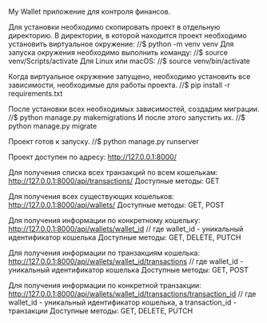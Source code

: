 My Wallet приложение для контроля финансов.

Для установки необходимо скопировать проект в отдельную директорию.
В директории, в которой находится проект необходимо установить виртуальное окружение:
//$ python -m venv venv
Для запуска окружения необходимо выполнить команду:
//$ source venv/Scripts/activate
Для Linux или macOS:
//$ source venv/bin/activate

Когда виртуальное окружение запущено, необходимо установить все зависимости, необходимые для работы проекта.
//$ pip install -r requirements.txt

После установки всех необходимых зависимостей, создадим миграции.
//$ python manage.py makemigrations
И после этого запустить их.
//$ python manage.py migrate

Проект готов к запуску.
//$ python manage.py runserver

Проект доступен по адресу:
http://127.0.0.1:8000/

Для получения списка всех транзакций по всем кошелькам:
http://127.0.0.1:8000/api/transactions/
Доступные методы: GET

Для получения всех существующих кошельков:
http://127.0.0.1:8000/api/wallets/
Доступные методы: GET, POST

Для получения информации по конкретному кошельку:
http://127.0.0.1:8000/api/wallets/wallet_id // где wallet_id - уникальный идентификатор кошелька
Доступные методы: GET, DELETE, PUTCH

Для получения информации по транзакциям кошелька: 
http://127.0.0.1:8000/api/wallets/wallet_id/transactions // где wallet_id - уникальный идентификатор кошелька
Доступные методы: GET, POST

Для получения информации по конкретной транзакции: 
http://127.0.0.1:8000/api/wallets/wallet_id/transactions/transaction_id // где wallet_id - уникальный идентификатор кошелька, a transaction_id - транзакции
Доступные методы: GET, DELETE, PUTCH
